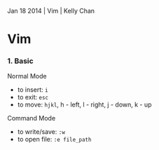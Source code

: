 Jan 18 2014 | Vim | Kelly Chan
# Vim

### 1. Basic

Normal Mode  
- to insert: `i`  
- to exit: `esc`  
- to move: `hjkl`, h - left, l - right, j - down, k - up 

Command Mode  
- to write/save: `:w`  
- to open file: `:e file_path`


